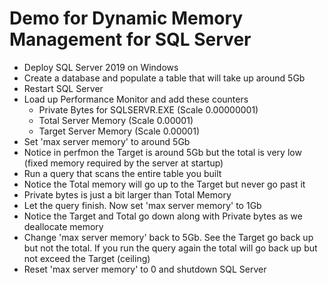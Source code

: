 # Demo for Dynamic Memory Management for SQL Server

- Deploy SQL Server 2019 on Windows
- Create a database and populate a table that will take up around 5Gb
- Restart SQL Server
- Load up Performance Monitor and add these counters
    - Private Bytes for SQLSERVR.EXE (Scale 0.00000001)
    - Total Server Memory (Scale 0.00001)
    - Target Server Memory (Scale 0.00001)
- Set 'max server memory' to around 5Gb
- Notice in perfmon the Target is around 5Gb but the total is very low (fixed memory required by the server at startup)
- Run a query that scans the entire table you built
- Notice the Total memory will go up to the Target but never go past it
- Private bytes is just a bit larger than Total Memory
- Let the query finish. Now set 'max server memory' to 1Gb
- Notice the Target and Total go down along with Private bytes as we deallocate memory
- Change 'max server memory' back to 5Gb. See the Target go back up but not the total. If you run the query again the total will go back up but not exceed the Target (ceiling)
- Reset 'max server memory' to 0 and shutdown SQL Server